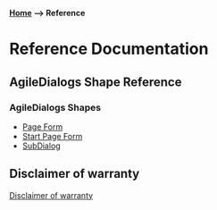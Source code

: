 __[Home](/) --> Reference__

# Reference Documentation

## AgileDialogs Shape Reference

### AgileDialogs Shapes

* [Page Form](PageForm.md)
* [Start Page Form](../guides/common/StartPageShape.md)
* [SubDialog](SubDialog.md)

## Disclaimer of warranty

[Disclaimer of warranty](../guides/common/DisclaimerOfWarranty.md)